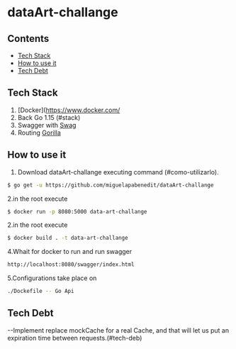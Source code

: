 # dataArt-challange

## Contents
 - [Tech Stack](#stack)
 - [How to use it](#como-utilizarlo)
 - [Tech Debt](#tech-deb)
 
 ## Tech Stack
 
 1. [Docker](https://www.docker.com/ 
 2. Back Go 1.15 (#stack)
 3. Swagger with [Swag](https://github.com/swaggo/swag)
 4. Routing [Gorilla](https://github.com/gorilla)
 
 ## How to use it
 1. Download dataArt-challange executing command (#como-utilizarlo).
 ```sh
 $ go get -u https://github.com/miguelapabenedit/dataArt-challange
 ```
 2.in the root execute 
 ```sh
 $ docker run -p 8080:5000 data-art-challange
 ```
 2.in the root execute 
 ```sh
 $ docker build . -t data-art-challange
  ```
 4.Whait for docker to run and run swagger 
 ```sh
http://localhost:8080/swagger/index.html
 ```
 5.Configurations take place on
 ```sh
 ./Dockefile -- Go Api
  ```
  
  ## Tech Debt 
  
  --Implement replace mockCache for a real Cache, and that will let us put an expiration time between requests.(#tech-deb)
 
 
